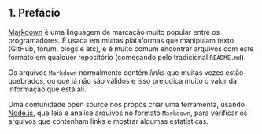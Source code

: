 
## 1. Prefácio

[Markdown](https://pt.wikipedia.org/wiki/Markdown) é uma linguagem de marcação
muito popular entre os programadores. É usada em muitas plataformas que
manipulam texto (GitHub, fórum, blogs e etc), e é muito comum encontrar arquivos
com este formato em qualquer repositório (começando pelo tradicional
`README.md`).

Os arquivos `Markdown` normalmente contém _links_ que muitas vezes estão
quebrados, ou que já não são válidos e isso prejudica muito o valor da
informação que está ali.

Uma comunidade open source nos propôs criar uma ferramenta, usando
[Node.js](https://nodejs.org/), que leia e analise arquivos no formato
`Markdown`, para verificar os arquivos que contenham links e mostrar algumas
estatísticas.

